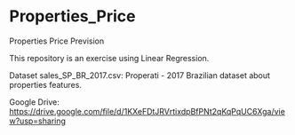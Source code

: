 # Properties_Price
Properties Price Prevision

This repository is an exercise using Linear Regression.

Dataset sales_SP_BR_2017.csv: Properati - 2017 Brazilian dataset about properties features.

Google Drive: https://drive.google.com/file/d/1KXeFDtJRVrtixdpBfPNt2qKqPqUC6Xga/view?usp=sharing

